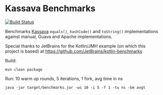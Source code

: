Kassava Benchmarks
==========
[![Build Status](https://travis-ci.org/consoleau/kassava-benchmarks.svg?branch=master)](https://travis-ci.org/consoleau/kassava-benchmarks)

Benchmarks [Kassava](https://github.com/consoleau/kassava) `equals()`, `hashCode()` and `toString()` implementations against manual, Guava and Apache implementations.

Special thanks to JetBrains for the Kotlin/JMH example (on which this project is based) at https://github.com/JetBrains/kotlin-benchmarks

Build:
```
mvn clean package
```

Run:
10 warm up rounds, 5 iterations, 1 fork, avg time in ns
```
java -jar target/benchmarks.jar -wi 10 -i 5 -f 1 -tu ns -bm avgt
```
